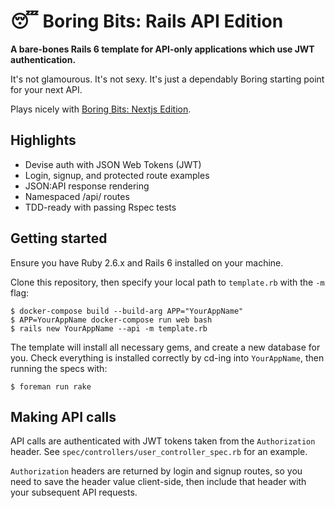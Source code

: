 # 😴 Boring Bits: Rails API Edition

**A bare-bones Rails 6 template for API-only applications which use JWT authentication.** 

It's not glamourous. It's not sexy. It's just a dependably Boring starting point for your next API.

Plays nicely with [Boring Bits: Nextjs Edition](https://github.com/jameschambers/boring-bits-nextjs).

## Highlights

- Devise auth with JSON Web Tokens (JWT)
- Login, signup, and protected route examples
- JSON:API response rendering
- Namespaced /api/ routes
- TDD-ready with passing Rspec tests

## Getting started

Ensure you have Ruby 2.6.x and Rails 6 installed on your machine.

Clone this repository, then specify your local path to `template.rb` with the `-m` flag: 

```
$ docker-compose build --build-arg APP="YourAppName"
$ APP=YourAppName docker-compose run web bash
$ rails new YourAppName --api -m template.rb
```

The template will install all necessary gems, and create a new database for you. Check everything is installed correctly by cd-ing into `YourAppName`, then running the specs with:

```
$ foreman run rake
```

## Making API calls

API calls are authenticated with JWT tokens taken from the `Authorization` header. See `spec/controllers/user_controller_spec.rb` for an example. 

`Authorization` headers are returned by login and signup routes, so you need to save the header value client-side, then include that header with your subsequent API requests. 

